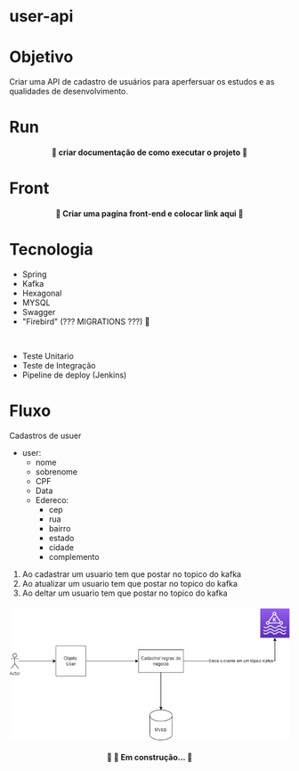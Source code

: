 # user-api

# Objetivo

Criar uma API de cadastro de usuários para aperfersuar os estudos e as qualidades de desenvolvimento.

# Run

<h4 align="center"> 
	🚧 criar documentação de como executar o projeto  🚧 
</h4>


# Front


<h4 align="center"> 
	🚧 Criar uma pagina front-end e colocar link aqui  🚧 
</h4>

# Tecnologia

  - Spring
  - Kafka
  - Hexagonal
  - MYSQL
  - Swagger
  - "Firebird" (??? MIGRATIONS ???) 🚧
  
  <br/>
  
  - Teste Unitario
  - Teste de Integração
  - Pipeline de deploy (Jenkins)


  

# Fluxo

Cadastros de usuer

  - user:
      - nome
      - sobrenome
      - CPF
      - Data
      - Edereco:
          - cep
          - rua
          - bairro
          - estado
          - cidade
          - complemento

1. Ao cadastrar um usuario tem que postar no topico do kafka
2. Ao atualizar um usuario tem que postar no topico do kafka
3. Ao deltar um usuario tem que postar no topico do kafka


<h4 align="center"> 

![./resource/fluxoCadastro.png](./resource/fluxoCadastro.png)
      
</h4>




<h4 align="center"> 
	🚧 🚀 Em construção...  🚧 
</h4>
